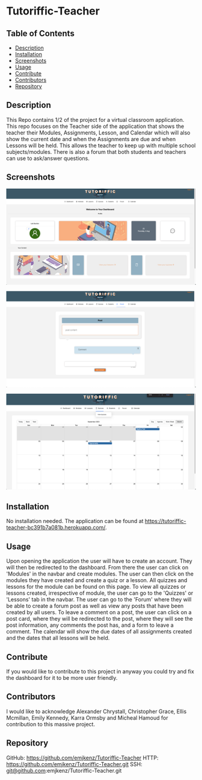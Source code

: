 # Tutoriffic-Teacher

## Table of Contents
* [Description](#description)
* [Installation](#installation)
* [Screenshots](#screenshots)
* [Usage](#usage)
* [Contribute](#contribute)
* [Contributors](#contributors)
* [Repository](#repository)

## Description

This Repo contains 1/2 of the project for a virtual classroom application. This repo focuses on the Teacher side of the application that shows the teacher their Modules, Assignments, Lesson, and Calendar which will also show the current date and when the Assignments are due and when Lessons will be held. This allows the teacher to keep up with multiple school subjects/modules. There is also a forum that both students and teachers can use to ask/answer questions.

## Screenshots

![Dashboard](./client//src//assets/Dashboard.png)

![Forum](./client/src/assets/Forum.png)

![Calendar](./client//src/assets/Calendar.png)

## Installation

No installation needed. The application can be found at https://tutoriffic-teacher-bc391b7a081b.herokuapp.com/.

## Usage

Upon opening the application the user will have to create an account. They will then be redirected to the dashboard. From there the user can click on 'Modules' in the navbar and create modules. The user can then click on the modules they have created and create a quiz or a lesson. All quizzes and lessons for the module can be found on this page. To view all quizzes or lessons created, irrespective of module, the user can go to the 'Quizzes' or 'Lessons' tab in the navbar. The user can go to the 'Forum' where they will be able to create a forum post as well as view any posts that have been created by all users. To leave a comment on a post, the user can click on a post card, where they will be redirected to the post, where they will see the post information, any comments the post has, and a form to leave a comment. The calendar will show the due dates of all assignments created and the dates that all lessons will be held.

## Contribute

If you would like to contribute to this project in anyway you could try and fix the dashboard for it to be more user friendly.

## Contributors

I would like to acknowledge Alexander Chrystall, Christopher Grace, Ellis Mcmillan, Emily Kennedy, Karra Ormsby and Micheal Hamoud for contribution to this massive project.

## Repository

GitHub: https://github.com/emjkenz/Tutoriffic-Teacher
HTTP: https://github.com/emjkenz/Tutoriffic-Teacher.git
SSH: git@github.com:emjkenz/Tutoriffic-Teacher.git
